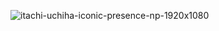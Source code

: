 ![itachi-uchiha-iconic-presence-np-1920x1080](https://github.com/user-attachments/assets/05197ea2-e1dd-4199-997c-ddb3d1e2930e)
